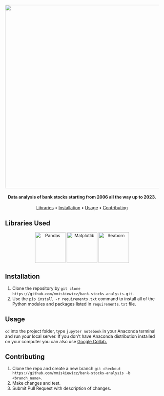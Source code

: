 <p align="center">
  <img src="https://github.com/mmiskiewicz/bank-stocks-analysis/assets/32812860/e593c745-e7b7-42aa-b4a1-1f55b6f31819" width="600px;"></img>
</p>

<h4 align="center">
Data analysis of bank stocks starting from 2006 all the way up to 2023.
  </h4>
  
<p align="center">
  <a href="#libraries-used">Libraries</a> •
  <a href="#installation">Installation</a> •
  <a href="#usage">Usage</a> •
  <a href="#contributing">Contributing</a>
</p>

## Libraries Used

<p align="center">
  <img src="https://github.com/mmiskiewicz/bank-stocks-analysis/assets/32812860/00602c91-cd8f-40a8-be35-b2620f7f5746" width="100px;" title="Pandas"></img>
  <img src="https://github.com/mmiskiewicz/bank-stocks-analysis/assets/32812860/955f6b4e-0052-4e56-9407-5d89e0c43f29" width="100px;" title="Matplotlib"></img>
  <img src="https://github.com/mmiskiewicz/bank-stocks-analysis/assets/32812860/28ca144b-39a8-4895-9d5c-12ce49c84a7a" width="100px;" title="Seaborn"></img>
</p>

## Installation

1. Clone the repository by `git clone https://github.com/mmiskiewicz/bank-stocks-analysis.git`.
2. Use the `pip install -r requirements.txt` command to install all of the Python modules and packages listed in `requirements.txt` file.

## Usage

`cd` into the project folder, type `jupyter notebook` in your Anaconda terminal and run your local server. If you don't have Anaconda distribution installed on your computer you can also use <a href="https://colab.research.google.com/drive/17pzKfdvFkpBmyx3Ycy2iavF9umGMbf60">Google Collab.</a> 

## Contributing

1. Clone the repo and create a new branch `git checkout https://github.com/mmiskiewicz/bank-stocks-analysis -b <branch_name>`.
2. Make changes and test.
3. Submit Pull Request with description of changes.
